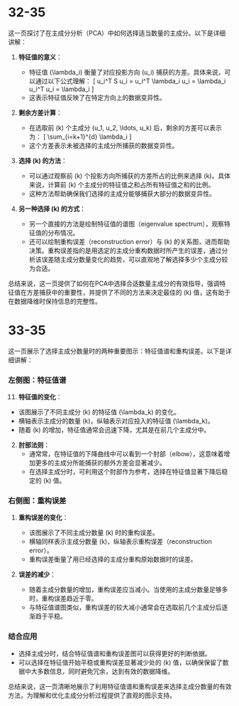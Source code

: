 # 32-35
这一页探讨了在主成分分析（PCA）中如何选择适当数量的主成分。以下是详细讲解：

1. **特征值的意义**：
   - 特征值 \(\lambda_i\) 衡量了对应投影方向 \(u_i\) 捕获的方差。具体来说，可以通过以下公式理解：
     \[
     u_i^T S u_i = u_i^T \lambda_i u_i = \lambda_i u_i^T u_i = \lambda_i
     \]
   - 这表示特征值反映了在特定方向上的数据变异性。

2. **剩余方差计算**：
   - 在选取前 \(k\) 个主成分 \(u_1, u_2, \ldots, u_k\) 后，剩余的方差可以表示为：
     \[
     \sum_{i=k+1}^{d} \lambda_i
     \]
   - 这个方差表示未被选择的主成分所捕获的数据变异性。

3. **选择 \(k\) 的方法**：
   - 可以通过观察前 \(k\) 个投影方向所捕获的方差所占的比例来选择 \(k\)。具体来说，计算前 \(k\) 个主成分的特征值之和占所有特征值之和的比例。
   - 这种方法帮助确保我们选择的主成分能够捕获大部分的数据变异性。

4. **另一种选择 \(k\) 的方式**：
   - 另一个直接的方法是绘制特征值的谱图（eigenvalue spectrum），观察特征值的分布情况。
   - 还可以绘制重构误差（reconstruction error）与 \(k\) 的关系图，进而帮助决策。重构误差指的是用选定的主成分重构数据时所产生的误差，通过分析该误差随主成分数量变化的趋势，可以直观地了解选择多少个主成分较为合适。

总结来说，这一页提供了如何在PCA中选择合适数量主成分的有效指导，强调特征值在方差捕获中的重要性，并提供了不同的方法来决定最佳的 \(k\) 值，这有助于在数据降维时保持信息的完整性。
# 33-35
这一页展示了选择主成分数量时的两种重要图示：特征值谱和重构误差。以下是详细讲解：

### 左侧图：特征值谱

11. **特征值的变化**：
   - 该图展示了不同主成分 \(k\) 的特征值 \(\lambda_k\) 的变化。
   - 横轴表示主成分的数量 \(k\)，纵轴表示对应投入的特征值 \(\lambda_k\)。
   - 随着 \(k\) 的增加，特征值通常会迅速下降，尤其是在前几个主成分中。

2. **肘部法则**：
   - 通常常，在特征值的下降曲线中可以看到一个肘部（elbow），这意味着增加更多的主成分所能捕获的额外方差会显著减少。
   - 在选择主成分时，可利用这个肘部作为参考，选择在特征值显著下降后稳定的 \(k\) 值。

### 右侧图：重构误差

1. **重构误差的变化**：
   - 该图展示了不同主成分数量 \(k\) 时的重构误差。
   - 横轴同样表示主成分数量 \(k\)，纵轴表示重构误差（reconstruction error）。
   - 重构误差衡量了用已经选择的主成分重构原始数据时的误差。

2. **误差的减少**：
   - 随着主成分数量的增加，重构误差应当减小。当使用的主成分数量足够多时，重构误差趋近于零。
   - 与特征值谱图类似，重构误差的较大减小通常会在选取前几个主成分后逐渐趋于平稳。

### 结合应用

- 选择主成分时，结合特征值谱和重构误差图可以获得更好的判断依据。
- 可以选择在特征值开始平稳或重构误差显著减少处的 \(k\) 值，以确保保留了数据中大多数信息，同时避免冗余，达到有效的数据降维。

总结来说，这一页清晰地展示了利用特征值谱和重构误差来选择主成分数量的有效方法，为理解和优化主成分分析过程提供了直观的图示支持。
